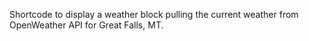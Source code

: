 Shortcode to display a weather block pulling the current weather from OpenWeather API for Great Falls, MT.
